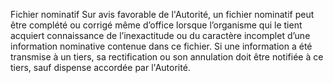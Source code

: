 Fichier nominatif
Sur avis favorable de l'Autorité, un fichier nominatif peut être complété ou corrigé même d’office lorsque l’organisme qui le tient acquiert connaissance de l’inexactitude 	ou du caractère 	incomplet d’une information nominative contenue dans ce fichier.
Si une information a été transmise à un tiers, sa rectification ou son annulation doit être notifiée à ce tiers, sauf dispense accordée par l'Autorité.